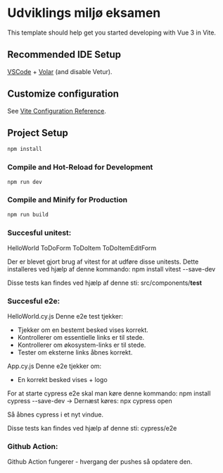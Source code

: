 # Udviklings miljø eksamen

This template should help get you started developing with Vue 3 in Vite.

## Recommended IDE Setup

[VSCode](https://code.visualstudio.com/) + [Volar](https://marketplace.visualstudio.com/items?itemName=Vue.volar) (and disable Vetur).

## Customize configuration

See [Vite Configuration Reference](https://vitejs.dev/config/).

## Project Setup

```sh
npm install
```

### Compile and Hot-Reload for Development

```sh
npm run dev
```

### Compile and Minify for Production

```sh
npm run build
```
### Succesful unitest:
HelloWorld
ToDoForm
ToDoItem
ToDoItemEditForm

Der er blevet gjort brug af vitest for at udføre disse unitests.
Dette installeres ved hjælp af denne kommando: npm install vitest --save-dev

Disse tests kan findes ved hjælp af denne sti: src/components/__test__

### Succesful e2e:
HelloWorld.cy.js 
Denne e2e test tjekker:
- Tjekker om en bestemt besked vises korrekt.
- Kontrollerer om essentielle links er til stede.
- Kontrollerer om økosystem-links er til stede.
- Tester om eksterne links åbnes korrekt.

App.cy.js
Denne e2e tjekker om:
- En korrekt besked vises + logo

For at starte cypress e2e skal man køre denne kommando: npm install cypress --save-dev
-> Dernæst køres: npx cypress open

Så åbnes cypress i et nyt vindue.

Disse tests kan findes ved hjælp af denne sti: cypress/e2e

### Github Action:
Github Action fungerer - hvergang der pushes så opdatere den.
